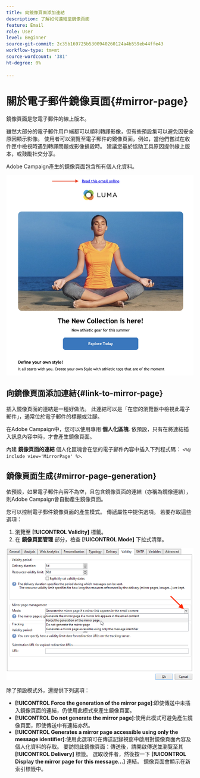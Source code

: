 ```yaml
---
title: 向鏡像頁面添加連結
description: 了解如何連結至鏡像頁面
feature: Email
role: User
level: Beginner
source-git-commit: 2c35b169725b5300940260124a4b559eb44ffe43
workflow-type: tm+mt
source-wordcount: '381'
ht-degree: 0%

---
```


# 關於電子郵件鏡像頁面{#mirror-page}

鏡像頁面是您電子郵件的線上版本。

雖然大部分的電子郵件用戶端都可以順利轉譯影像，但有些預設集可以避免因安全原因顯示影像。 使用者可以瀏覽至電子郵件的鏡像頁面，例如，當他們嘗試在收件匣中檢視時遇到轉譯問題或影像損毀時。 建議您基於協助工具原因提供線上版本，或鼓勵社交分享。

Adobe Campaign產生的鏡像頁面包含所有個人化資料。

![](assets/mirror-page-link.png)


## 向鏡像頁面添加連結{#link-to-mirror-page}

插入鏡像頁面的連結是一種好做法。 此連結可以是「在您的瀏覽器中檢視此電子郵件」，通常位於電子郵件的標題或注腳。

在Adobe Campaign中，您可以使用專用 **個人化區塊**. 依預設，只有在將連結插入訊息內容中時，才會產生鏡像頁面。

內建 **鏡像頁面的連結** 個人化區塊會在您的電子郵件內容中插入下列程式碼： `<%@ include view='MirrorPage' %>`.

<!--For more on personalization blocks insertion, refer to [Personalization blocks](personalization-blocks.md).-->

## 鏡像頁面生成{#mirror-page-generation}

依預設，如果電子郵件內容不為空，且包含鏡像頁面的連結（亦稱為鏡像連結），則Adobe Campaign會自動產生鏡像頁面。

您可以控制電子郵件鏡像頁面的產生模式。 傳遞屬性中提供選項。 若要存取這些選項：

1. 瀏覽至 **[!UICONTROL Validity]** 標籤。
1. 在 **鏡像頁面管理** 部分，檢查 **[!UICONTROL Mode]** 下拉式清單。

![](assets/mirror-page-generation.png)

除了預設模式外，還提供下列選項：

* **[!UICONTROL Force the generation of the mirror page]**:即使傳送中未插入鏡像頁面的連結，仍使用此模式來產生鏡像頁面。
* **[!UICONTROL Do not generate the mirror page]**:使用此模式可避免產生鏡像頁面，即使傳送中有連結亦然。
* **[!UICONTROL Generates a mirror page accessible using only the message identifier]**:使用此選項可在傳送記錄視窗中啟用對鏡像頁面內容及個人化資料的存取。 要訪問此鏡像頁面：傳送後，請開啟傳送並瀏覽至其 **[!UICONTROL Delivery]** 標籤。 選取收件者，然後按一下 **[!UICONTROL Display the mirror page for this message...]** 連結。 鏡像頁面會顯示在新索引標籤中。


